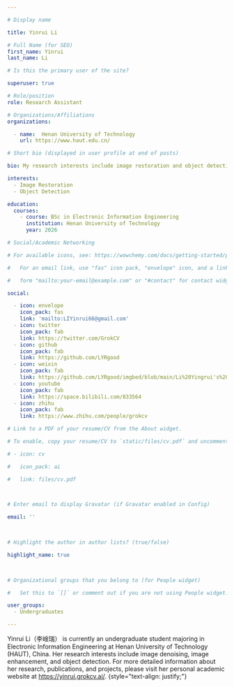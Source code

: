 ```yaml
---

# Display name

title: Yinrui Li

# Full Name (for SEO)
first_name: Yinrui
last_name: Li

# Is this the primary user of the site?

superuser: true

# Role/position
role: Research Assistant

# Organizations/Affiliations
organizations:

  - name:  Henan University of Technology
    url: https://www.haut.edu.cn/

# Short bio (displayed in user profile at end of posts)

bio: My research interests include image restoration and object detection.

interests:
  - Image Restoration
  - Object Detection

education:
  courses:
    - course: BSc in Electronic Information Engineering
      institution: Henan University of Technology
      year: 2026

# Social/Academic Networking

# For available icons, see: https://wowchemy.com/docs/getting-started/page-builder/#icons

#   For an email link, use "fas" icon pack, "envelope" icon, and a link in the

#   form "mailto:your-email@example.com" or "#contact" for contact widget.

social:

  - icon: envelope
    icon_pack: fas
    link: 'mailto:LIYinrui66@gmail.com'
  - icon: twitter
    icon_pack: fab
    link: https://twitter.com/GrokCV
  - icon: github
    icon_pack: fab
    link: https://github.com/LYRgood
  - icon: weixin
    icon_pack: fab
    link: https://github.com/LYRgood/imgbed/blob/main/Li%20Yingrui's%20WeChat%20QR%20Code/Li%20Yingrui's%20WeChat%20QR%20Code.jpg
  - icon: youtube
    icon_pack: fab
    link: https://space.bilibili.com/833564
  - icon: zhihu
    icon_pack: fab
    link: https://www.zhihu.com/people/grokcv

# Link to a PDF of your resume/CV from the About widget.

# To enable, copy your resume/CV to `static/files/cv.pdf` and uncomment the lines below.

# - icon: cv

#   icon_pack: ai

#   link: files/cv.pdf

  

# Enter email to display Gravatar (if Gravatar enabled in Config)

email: ''

  

# Highlight the author in author lists? (true/false)

highlight_name: true

  

# Organizational groups that you belong to (for People widget)

#   Set this to `[]` or comment out if you are not using People widget.

user_groups:
  - Undergraduates

---
```


  

Yinrui Li（李崯瑞） is currently an undergraduate student majoring in Electronic Information Engineering at Henan University of Technology (HAUT), China. Her research interests include image denoising, image enhancement, and object detection. For more detailed information about her research, publications, and projects, please visit her personal academic website at <https://yinrui.grokcv.ai/>.
{style="text-align: justify;"}